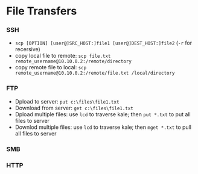 # File Transfers

### SSH
 - `scp [OPTION] [user@]SRC_HOST:]file1 [user@]DEST_HOST:]file2` (`-r` for recersive)
 - copy local file to remote: `scp file.txt remote_username@10.10.0.2:/remote/directory`
 - copy remote file to local: `scp remote_username@10.10.0.2:/remote/file.txt /local/directory`
   
### FTP
 - Dpload to server: `put c:\files\file1.txt`
 - Download from server: `get c:\files\file1.txt`
 - Dpload multiple files: use `lcd` to traverse kale; then `put *.txt` to put all files to server
 - Downlod multiple files: use `lcd` to traverse kale; then `mget *.txt` to pull all files to server
   
### SMB

### HTTP
